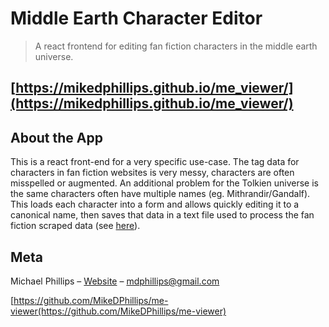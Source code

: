 # Middle Earth Character Editor

> A react frontend for editing fan fiction characters in the middle earth universe.

## [https://mikedphillips.github.io/me_viewer/](https://mikedphillips.github.io/me_viewer/)


## About the App
This is a react front-end for a very specific use-case. The tag data for characters in fan fiction websites is
very messy, characters are often misspelled or augmented. An additional problem for the Tolkien universe is
the same characters often have multiple names (eg. Mithrandir/Gandalf). This loads each character into a form
and allows quickly editing it to a canonical name, then saves that data in a text file used to process the 
fan fiction scraped data (see [here](https://github.com/MikeDPhillips/middle_earth)).






## Meta

Michael Phillips – [Website](www.mikedphillips.com) – mdphillips@gmail.com


[https://github.com/MikeDPhillips/me-viewer(https://github.com/MikeDPhillips/me-viewer)

